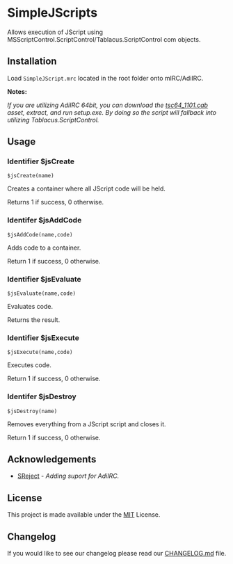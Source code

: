 # SimpleJScripts

Allows execution of JScript using MSScriptControl.ScriptControl/Tablacus.ScriptControl com objects.

## Installation

Load `SimpleJScript.mrc` located in the root folder onto mIRC/AdiIRC.

**Notes:**

_If you are utilizing AdiIRC 64bit, you can download the [tsc64_1101.cab](https://github.com/tablacus/TablacusScriptControl/releases/tag/1.1.0.1) asset, extract, and run setup.exe. By doing so the script will fallback into utilizing Tablacus.ScriptControl._

## Usage

### Identifier \$jsCreate

```mirc-script
$jsCreate(name)
```

Creates a container where all JScript code will be held.

Returns 1 if success, 0 otherwise.

### Identifer \$jsAddCode

```mirc-script
$jsAddCode(name,code)
```

Adds code to a container.

Return 1 if success, 0 otherwise.

### Identifier \$jsEvaluate

```mirc-script
$jsEvaluate(name,code)
```

Evaluates code.

Returns the result.

### Identifier \$jsExecute

```mirc-script
$jsExecute(name,code)
```

Executes code.

Return 1 if success, 0 otherwise.

### Identifer \$jsDestroy

```mirc-script
$jsDestroy(name)
```

Removes everything from a JScript script and closes it.

Return 1 if success, 0 otherwise.

## Acknowledgements

- [SReject](https://github.com/SReject) - *Adding suport for AdiIRC.*

## License

This project is made available under the [MIT](https://choosealicense.com/licenses/mit/) License.

## Changelog

If you would like to see our changelog please read our [CHANGELOG.md](./CHANGELOG.md) file.

